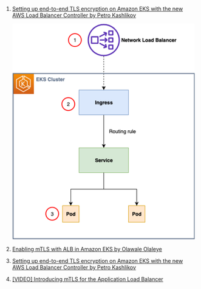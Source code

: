 1. [Setting up end-to-end TLS encryption on Amazon EKS with the new AWS Load Balancer Controller by Petro Kashlikov](https://aws.amazon.com/blogs/containers/setting-up-end-to-end-tls-encryption-on-amazon-eks-with-the-new-aws-load-balancer-controller/)

    <img src="./images/eks-nlb-certs.png" title="eks-nlb-certs.png" width="900"/>

1. [Enabling mTLS with ALB in Amazon EKS by Olawale Olaleye](https://aws.amazon.com/blogs/containers/enabling-mtls-with-alb-in-amazon-eks/)
1. [Setting up end-to-end TLS encryption on Amazon EKS with the new AWS Load Balancer Controller by Petro Kashlikov](https://aws.amazon.com/blogs/containers/setting-up-end-to-end-tls-encryption-on-amazon-eks-with-the-new-aws-load-balancer-controller/)
1. [[VIDEO] Introducing mTLS for the Application Load Balancer](https://www.twitch.tv/videos/2097281319)

